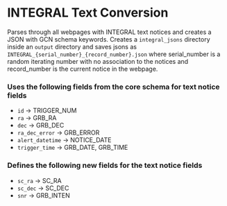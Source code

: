 # INTEGRAL Text Conversion

Parses through all webpages with INTEGRAL text notices and creates a JSON with GCN schema keywords. Creates a `integral_jsons` directory inside an `output` directory and saves jsons as `INTEGRAL_{serial_number}_{record_number}.json` where serial_number is a random iterating number with no association to the notices and record_number is the current notice in the webpage.

### Uses the following fields from the core schema for text notice fields
- `id` &#8594; TRIGGER_NUM
- `ra` &#8594; GRB_RA
- `dec` &#8594; GRB_DEC
- `ra_dec_error` &#8594; GRB_ERROR
- `alert_datetime` &#8594; NOTICE_DATE
- `trigger_time` &#8594; GRB_DATE, GRB_TIME

### Defines the following new fields for the text notice fields
- `sc_ra` &#8594; SC_RA
- `sc_dec` &#8594; SC_DEC
- `snr` &#8594; GRB_INTEN
